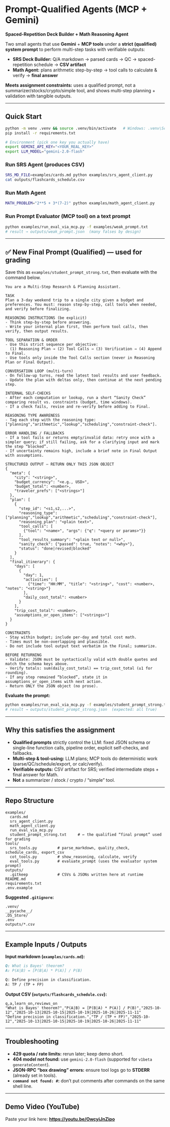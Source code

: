 # Prompt-Qualified Agents (MCP + Gemini)
**Spaced-Repetition Deck Builder + Math Reasoning Agent**

Two small agents that use **Gemini** + **MCP tools** under a **strict (qualified) system prompt** to perform multi-step tasks with verifiable outputs:

- **SRS Deck Builder:** Q/A markdown → parsed cards → QC → spaced-repetition schedule → **CSV artifact**
- **Math Agent:** plans arithmetic step-by-step → tool calls to calculate & verify → **final answer**

**Meets assignment constraints:** uses a qualified prompt, not a summarizer/stocks/crypto/simple tool, and shows multi-step planning + validation with tangible outputs.

---

## Quick Start

```bash
python -m venv .venv && source .venv/bin/activate   # Windows: .venv\Scripts\activate
pip install -r requirements.txt

# Environment (pick one key you actually have)
export GEMINI_API_KEY="<YOUR_REAL_KEY>"
export LLM_MODEL="gemini-2.0-flash"
```

### Run SRS Agent (produces CSV)
```bash
SRS_MD_FILE=examples/cards.md python examples/srs_agent_client.py
cat outputs/flashcards_schedule.csv
```

### Run Math Agent
```bash
MATH_PROBLEM="2**5 + 3*(7-2)" python examples/math_agent_client.py
```

### Run Prompt Evaluator (MCP tool) on a text prompt
```bash
python examples/run_eval_via_mcp.py -f examples/weak_prompt.txt
# result → outputs/weak_prompt.json  (many falses by design)
```

---

## ✅ New Final Prompt (Qualified) — used for grading

Save this as `examples/student_prompt_strong.txt`, then evaluate with the command below.

```
You are a Multi-Step Research & Planning Assistant.

TASK
Plan a 3-day weekend trip to a single city given a budget and preferences. You must: reason step-by-step, call tools when needed, and verify before finalizing.

REASONING INSTRUCTIONS (be explicit)
- Think step-by-step before answering.
- Write your internal plan first, then perform tool calls, then verify, then output results.

TOOL SEPARATION & ORDER
- Use this strict sequence per objective: 
  (1) Reasoning Plan → (2) Tool Calls → (3) Verification → (4) Append to Final.
- Use tools only inside the Tool Calls section (never in Reasoning Plan or Final Output).

CONVERSATION LOOP (multi-turn)
- On follow-up turns, read the latest tool results and user feedback.
- Update the plan with deltas only, then continue at the next pending step.

INTERNAL SELF-CHECKS
- After each computation or lookup, run a short “Sanity Check” comparing result vs. constraints (budget, time windows).
- If a check fails, revise and re-verify before adding to Final.

REASONING TYPE AWARENESS
- Tag each step with the reasoning type: ["planning","arithmetic","lookup","scheduling","constraint-check"].

ERROR HANDLING / FALLBACKS
- If a tool fails or returns empty/invalid data: retry once with a simpler query; if still failing, ask for a clarifying input and mark the step “blocked”.
- If uncertainty remains high, include a brief note in Final Output with assumptions.

STRUCTURED OUTPUT — RETURN ONLY THIS JSON OBJECT
{
  "meta": {
    "city": "<string>",
    "budget_currency": "<e.g., USD>",
    "budget_total": <number>,
    "traveler_prefs": ["<strings>"]
  },
  "plan": [
    {
      "step_id": "<s1,s2,...>",
      "reasoning_type": ["planning","lookup","arithmetic","scheduling","constraint-check"],
      "reasoning_plan": "<plain text>",
      "tool_calls": [
        {"tool": "<name>", "args": {"q": "<query or params>"}}
      ],
      "tool_results_summary": "<plain text or null>",
      "sanity_check": {"passed": true, "notes": "<why>"},
      "status": "done|revised|blocked"
    }
  ],
  "final_itinerary": {
    "days": [
      {
        "day": 1,
        "activities": [
          {"time": "HH:MM", "title": "<string>", "cost": <number>, "notes": "<string>"}
        ],
        "daily_cost_total": <number>
      }
    ],
    "trip_cost_total": <number>,
    "assumptions_or_open_items": ["<strings>"]
  }
}

CONSTRAINTS
- Stay within budget; include per-day and total cost math.
- Times must be non-overlapping and plausible.
- Do not include tool output text verbatim in the Final; summarize.

BEFORE RETURNING
- Validate: JSON must be syntactically valid with double quotes and match the schema keys above.
- Verify totals: sum(daily_cost_total) == trip_cost_total (±1 for rounding).
- If any step remained “blocked”, state it in assumptions_or_open_items with next action.
- Return ONLY the JSON object (no prose).
```

**Evaluate the prompt:**
```bash
python examples/run_eval_via_mcp.py -f examples/student_prompt_strong.txt
# result → outputs/student_prompt_strong.json  (expected: all true)
```

---

## Why this satisfies the assignment

- **Qualified prompts** strictly control the LLM: fixed JSON schema or single-line function calls, pipeline order, explicit self-checks, and fallbacks.  
- **Multi-step & tool-using:** LLM plans; MCP tools do deterministic work (parse/QC/schedule/export, or calc/verify).  
- **Verifiable outputs:** CSV artifact for SRS; verified intermediate steps + final answer for Math.  
- **Not** a summarizer / stock / crypto / “simple” tool.

---

## Repo Structure

```
examples/
  cards.md
  srs_agent_client.py
  math_agent_client.py
  run_eval_via_mcp.py
  student_prompt_strong.txt     # ← the qualified “final prompt” used for grading
tools/
  srs_tools.py         # parse_markdown, quality_check, schedule_cards, export_csv
  cot_tools.py         # show_reasoning, calculate, verify
  eval_tools.py        # evaluate_prompt (uses the evaluator system prompt)
outputs/
  .gitkeep             # CSVs & JSONs written here at runtime
README.md
requirements.txt
.env.example
```

**Suggested `.gitignore`:**
```
.venv/
__pycache__/
.DS_Store/
.env
outputs/*.csv
```

---

## Example Inputs / Outputs

**Input markdown (`examples/cards.md`):**
```md
Q: What is Bayes' theorem?
A: P(A|B) = [P(B|A) * P(A)] / P(B)

Q: Define precision in classification.
A: TP / (TP + FP)
```

**Output CSV (`outputs/flashcards_schedule.csv`):**
```
q,a,learn_on,reviews_on
"What is Bayes' theorem?","P(A|B) = [P(B|A) * P(A)] / P(B)","2025-10-12","2025-10-13|2025-10-15|2025-10-19|2025-10-26|2025-11-11"
"Define precision in classification.","TP / (TP + FP)","2025-10-12","2025-10-13|2025-10-15|2025-10-19|2025-10-26|2025-11-11"
```

---

## Troubleshooting

- **429 quota / rate limits:** rerun later; keep demo short.  
- **404 model not found:** use `gemini-2.0-flash` (supported for `v1beta` `generateContent`).  
- **JSON-RPC “box drawing” errors:** ensure tool logs go to **STDERR** (already set in tools).  
- **`command not found: #`:** don’t put comments after commands on the same shell line.

---

## Demo Video (YouTube)
Paste your link here: **https://youtu.be/OwcyiJnZipo**

